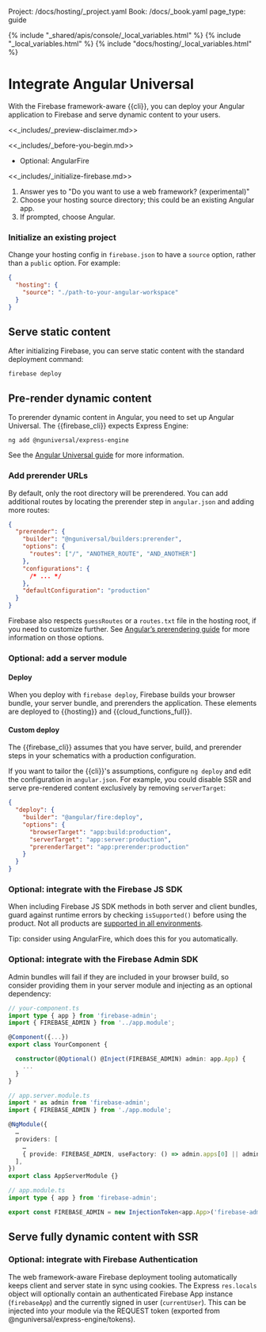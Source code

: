Project: /docs/hosting/_project.yaml
Book: /docs/_book.yaml
page_type: guide

{% include "_shared/apis/console/_local_variables.html" %}
{% include "_local_variables.html" %}
{% include "docs/hosting/_local_variables.html" %}

<link rel="stylesheet" type="text/css" href="/styles/docs.css" />

# Integrate Angular Universal

With the Firebase framework-aware {{cli}}, you can deploy your Angular application
to Firebase and serve dynamic content to your users.

<<_includes/_preview-disclaimer.md>>

<<_includes/_before-you-begin.md>>

- Optional: AngularFire

<<_includes/_initialize-firebase.md>>

1. Answer yes to "Do you want to use a web framework? (experimental)"
1. Choose your hosting source directory; this could be an existing Angular app.
1. If prompted, choose Angular.

### Initialize an existing project

Change your hosting config in `firebase.json` to have a `source` option, rather
than a `public` option. For example:

```json
{
  "hosting": {
    "source": "./path-to-your-angular-workspace"
  }
}
```

## Serve static content

After initializing Firebase, you can serve static content with the standard
deployment command:

```shell
firebase deploy
```

## Pre-render dynamic content

To prerender dynamic content in Angular, you need to set up Angular Universal.
The {{firebase_cli}} expects Express Engine:

```shell
ng add @nguniversal/express-engine
```

See the [Angular Universal guide](https://angular.io/guide/universal)
for more information.

### Add prerender URLs

By default, only the root directory will be prerendered. You can add additional
routes by locating the prerender step in `angular.json` and adding more routes:

```json
{
  "prerender": {
    "builder": "@nguniversal/builders:prerender",
    "options": {
      "routes": ["/", "ANOTHER_ROUTE", "AND_ANOTHER"]
    },
    "configurations": {
      /* ... */
    },
    "defaultConfiguration": "production"
  }
}
```

Firebase also respects `guessRoutes` or a `routes.txt` file in the hosting root,
if you need to customize further. See [Angular’s prerendering
guide](https://angular.io/guide/prerendering) for more information on those
options.

### Optional: add a server module

#### Deploy

When you deploy with `firebase deploy`, Firebase builds your browser bundle,
your server bundle, and prerenders the application. These elements are deployed
to {{hosting}} and {{cloud_functions_full}}.

#### Custom deploy

The {{firebase_cli}} assumes that you have server, build, and prerender steps in
your schematics with a production configuration.

If you want to tailor the {{cli}}'s assumptions, configure `ng deploy` and edit the
configuration in `angular.json`. For example, you could disable SSR and serve
pre-rendered content exclusively by removing `serverTarget`:

```json
{
  "deploy": {
    "builder": "@angular/fire:deploy",
    "options": {
      "browserTarget": "app:build:production",
      "serverTarget": "app:server:production",
      "prerenderTarget": "app:prerender:production"
    }
  }
}
```

### Optional: integrate with the Firebase JS SDK

When including Firebase JS SDK methods in both server and client bundles, guard
against runtime errors by checking `isSupported()` before using the product.
Not all products are [supported in all environments](/docs/web/environments-js-sdk#other_environments).

Tip: consider using AngularFire, which does this for you automatically.

### Optional: integrate with the Firebase Admin SDK

Admin bundles will fail if they are included in your browser build, so consider
providing them in your server module and injecting as an optional dependency:

```typescript
// your-component.ts
import type { app } from 'firebase-admin';
import { FIREBASE_ADMIN } from '../app.module';

@Component({...})
export class YourComponent {

  constructor(@Optional() @Inject(FIREBASE_ADMIN) admin: app.App) {
    ...
  }
}

// app.server.module.ts
import * as admin from 'firebase-admin';
import { FIREBASE_ADMIN } from './app.module';

@NgModule({
  …
  providers: [
    …
    { provide: FIREBASE_ADMIN, useFactory: () => admin.apps[0] || admin.initializeApp() }
  ],
})
export class AppServerModule {}

// app.module.ts
import type { app } from 'firebase-admin';

export const FIREBASE_ADMIN = new InjectionToken<app.App>('firebase-admin');
```

## Serve fully dynamic content with SSR

### Optional: integrate with Firebase Authentication

The web framework-aware Firebase deployment tooling automatically keeps client
and server state in sync using cookies. The Express `res.locals` object will
optionally contain an authenticated Firebase App instance (`firebaseApp`) and
the currently signed in user (`currentUser`). This can be injected into your
module via the REQUEST token (exported from @nguniversal/express-engine/tokens).

